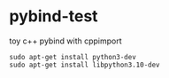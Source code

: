 # pybind-test
toy c++ pybind with cppimport


```
sudo apt-get install python3-dev
sudo apt-get install libpython3.10-dev
```

